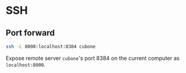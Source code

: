 # SSH

## Port forward

```sh
ssh -L 8000:localhost:8384 cubone
```

Expose remote server `cubone`'s port 8384 on the current computer as `localhost:8000`.
